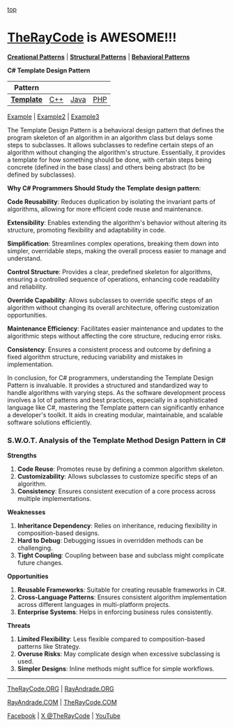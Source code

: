 [top](../README.md)

# [TheRayCode](../../../README.md) is AWESOME!!!

**[Creational Patterns](../../Creational/README.md)** | **[Structural Patterns](../../Structural/README.md)** | **[Behavioral Patterns](../README.md)**

**C# Template Design Pattern**

|Pattern|   |   |   |
|---|---|---|---|
| [**Template**](README.md) | [C++](../../../CPP/Behavioral/Template/README.md) | [Java](../../../Java/Behavioral/Template/README.md) | [PHP](../../../PHP/Behavioral/Template/README.md) |

[Example](Example/README.md) | [Example2](Example2/README.md) | [Example3](Example3/README.md) 

The Template Design Pattern is a behavioral design pattern that defines the program skeleton of an algorithm in an algorithm class but delays some steps to subclasses. It allows subclasses to redefine certain steps of an algorithm without changing the algorithm's structure. Essentially, it provides a template for how something should be done, with certain steps being concrete (defined in the base class) and others being abstract (to be defined by subclasses).

**Why C# Programmers Should Study the Template design pattern**:

**Code Reusability**: Reduces duplication by isolating the invariant parts of algorithms, allowing for more efficient code reuse and maintenance.

**Extensibility**: Enables extending the algorithm's behavior without altering its structure, promoting flexibility and adaptability in code.

**Simplification**: Streamlines complex operations, breaking them down into simpler, overridable steps, making the overall process easier to manage and understand.

**Control Structure**: Provides a clear, predefined skeleton for algorithms, ensuring a controlled sequence of operations, enhancing code readability and reliability.

**Override Capability**: Allows subclasses to override specific steps of an algorithm without changing its overall architecture, offering customization opportunities.

**Maintenance Efficiency**: Facilitates easier maintenance and updates to the algorithmic steps without affecting the core structure, reducing error risks.

**Consistency**: Ensures a consistent process and outcome by defining a fixed algorithm structure, reducing variability and mistakes in implementation.

In conclusion, for C# programmers, understanding the Template Design Pattern is invaluable. It provides a structured and standardized way to handle algorithms with varying steps. As the software development process involves a lot of patterns and best practices, especially in a sophisticated language like C#, mastering the Template pattern can significantly enhance a developer's toolkit. It aids in creating modular, maintainable, and scalable software solutions efficiently.


### **S.W.O.T. Analysis of the Template Method Design Pattern in C#**

**Strengths**  
1. **Code Reuse**: Promotes reuse by defining a common algorithm skeleton.  
2. **Customizability**: Allows subclasses to customize specific steps of an algorithm.  
3. **Consistency**: Ensures consistent execution of a core process across multiple implementations.

**Weaknesses**  
1. **Inheritance Dependency**: Relies on inheritance, reducing flexibility in composition-based designs.  
2. **Hard to Debug**: Debugging issues in overridden methods can be challenging.  
3. **Tight Coupling**: Coupling between base and subclass might complicate future changes.

**Opportunities**  
1. **Reusable Frameworks**: Suitable for creating reusable frameworks in C#.  
2. **Cross-Language Patterns**: Ensures consistent algorithm implementation across different languages in multi-platform projects.  
3. **Enterprise Systems**: Helps in enforcing business rules consistently.

**Threats**  
1. **Limited Flexibility**: Less flexible compared to composition-based patterns like Strategy.  
2. **Overuse Risks**: May complicate design when excessive subclassing is used.  
3. **Simpler Designs**: Inline methods might suffice for simple workflows.

---

[TheRayCode.ORG](https://www.TheRayCode.org) | [RayAndrade.ORG](https://www.RayAndrade.ORG)

[RayAndrade.COM](https://www.RayAndrade.com) | [TheRayCode.COM](https://www.TheRayCode.com)

[Facebook](https://www.facebook.com/TheRayCode/) | [X @TheRayCode](https://www.x.com/TheRayCode/) | [YouTube](https://www.youtube.com/TheRayCode/)
